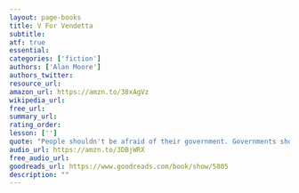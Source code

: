```yaml
---
layout: page-books
title: V For Vendetta
subtitle: 
atf: true
essential: 
categories: ['fiction']
authors: ['Alan Moore']
authors_twitter: 
resource_url: 
amazon_url: https://amzn.to/38xAgVz
wikipedia_url: 
free_url: 
summary_url: 
rating_order: 
lesson: ['']
quote: "People shouldn't be afraid of their government. Governments should be afraid of their people."
audio_url: https://amzn.to/3DBjWRX
free_audio_url: 
goodreads_url: https://www.goodreads.com/book/show/5805
description: ""
---
```


